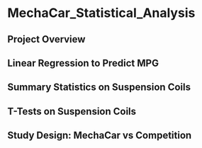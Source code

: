 # MechaCar_Statistical_Analysis
## Project Overview

## Linear Regression to Predict MPG

## Summary Statistics on Suspension Coils

## T-Tests on Suspension Coils

## Study Design: MechaCar vs Competition


